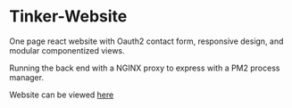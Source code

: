 # Tinker-Website

One page react website with Oauth2 contact form, responsive design, and modular componentized views.

Running the back end with a NGINX proxy to express with a PM2 process manager.

Website can be viewed [here](http://webtinker.io) 
